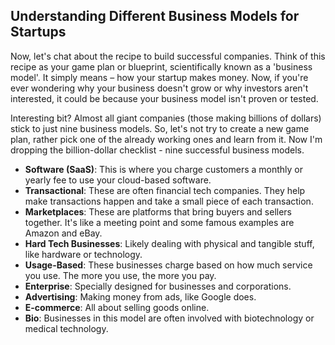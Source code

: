 ## Understanding Different Business Models for Startups

Now, let's chat about the recipe to build successful companies. Think of this recipe as your game plan or blueprint, scientifically known as a 'business model'. It simply means – how your startup makes money. Now, if you're ever wondering why your business doesn't grow or why investors aren't interested, it could be because your business model isn't proven or tested. 

Interesting bit? Almost all giant companies (those making billions of dollars) stick to just nine business models. So, let's not try to create a new game plan, rather pick one of the already working ones and learn from it. Now I'm dropping the billion-dollar checklist - nine successful business models.

- **Software (SaaS)**: This is where you charge customers a monthly or yearly fee to use your cloud-based software.
- **Transactional**: These are often financial tech companies. They help make transactions happen and take a small piece of each transaction.
- **Marketplaces**: These are platforms that bring buyers and sellers together. It's like a meeting point and some famous examples are Amazon and eBay.
- **Hard Tech Businesses**: Likely dealing with physical and tangible stuff, like hardware or technology.
- **Usage-Based**: These businesses charge based on how much service you use. The more you use, the more you pay.
- **Enterprise**: Specially designed for businesses and corporations.
- **Advertising**: Making money from ads, like Google does.
- **E-commerce**: All about selling goods online.
- **Bio**: Businesses in this model are often involved with biotechnology or medical technology.

